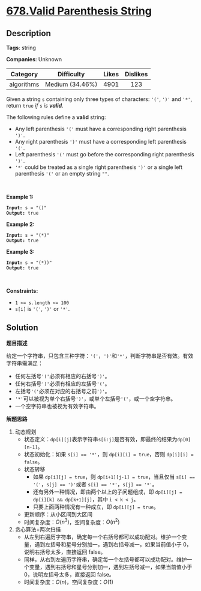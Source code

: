 # [678.Valid Parenthesis String](https://leetcode.com/problems/valid-parenthesis-string/description/)

## Description

**Tags**: string

**Companies**: Unknown

|  Category  |   Difficulty    | Likes | Dislikes |
| :--------: | :-------------: | :---: | :------: |
| algorithms | Medium (34.46%) | 4901  |   123    |

<p>Given a string <code>s</code> containing only three types of characters: <code>&#39;(&#39;</code>, <code>&#39;)&#39;</code> and <code>&#39;*&#39;</code>, return <code>true</code> <em>if</em> <code>s</code> <em>is <strong>valid</strong></em>.</p>
<p>The following rules define a <strong>valid</strong> string:</p>
<ul>
  <li>Any left parenthesis <code>&#39;(&#39;</code> must have a corresponding right parenthesis <code>&#39;)&#39;</code>.</li>
  <li>Any right parenthesis <code>&#39;)&#39;</code> must have a corresponding left parenthesis <code>&#39;(&#39;</code>.</li>
  <li>Left parenthesis <code>&#39;(&#39;</code> must go before the corresponding right parenthesis <code>&#39;)&#39;</code>.</li>
  <li><code>&#39;*&#39;</code> could be treated as a single right parenthesis <code>&#39;)&#39;</code> or a single left parenthesis <code>&#39;(&#39;</code> or an empty string <code>&quot;&quot;</code>.</li>
</ul>
<p>&nbsp;</p>
<p><strong class="example">Example 1:</strong></p>
<pre><code><strong>Input:</strong> s = "()"
<strong>Output:</strong> true</code></pre><p><strong class="example">Example 2:</strong></p>
<pre><code><strong>Input:</strong> s = "(*)"
<strong>Output:</strong> true</code></pre><p><strong class="example">Example 3:</strong></p>
<pre><code><strong>Input:</strong> s = "(*))"
<strong>Output:</strong> true</code></pre>
<p>&nbsp;</p>
<p><strong>Constraints:</strong></p>
<ul>
  <li><code>1 &lt;= s.length &lt;= 100</code></li>
  <li><code>s[i]</code> is <code>&#39;(&#39;</code>, <code>&#39;)&#39;</code> or <code>&#39;*&#39;</code>.</li>
</ul>

## Solution

**题目描述**

给定一个字符串，只包含三种字符：`'('`，`')'`和`'*'`，判断字符串是否有效。有效字符串需满足：

- 任何左括号`'('`必须有相应的右括号`')'`。
- 任何右括号`')'`必须有相应的左括号`'('`。
- 左括号`'('`必须在对应的右括号之前`')'`。
- `'*'`可以被视为单个右括号`')'`，或单个左括号`'('`，或一个空字符串。
- 一个空字符串也被视为有效字符串。

**解题思路**

1. 动态规划
   - 状态定义：`dp[i][j]`表示字符串`s[i:j]`是否有效，即最终的结果为`dp[0][n-1]`。
   - 状态初始化：如果 `s[i] == '*'`，则 `dp[i][i] = true`，否则 `dp[i][i] = false`。
   - 状态转移
     - 如果 `dp[i][j] = true`，则 `dp[i+1][j-1] = true`，当且仅当 `s[i] == '('`，`s[j] == ')'`或者 `s[i] == '*'`，`s[j] == '*'`。
     - 还有另外一种情况，即由两个以上的子问题组成，即 `dp[i][j] = dp[i][k] && dp[k+1][j]`，其中 `i < k < j`。
     - 只要上面两种情况有一种成立，即 `dp[i][j] = true`。
   - 更新顺序：从小区间到大区间
   - 时间复杂度：$O(n^3)$，空间复杂度：$O(n^2)$
2. 贪心算法+两次扫描
   - 从左到右遍历字符串，确定每一个右括号都可以成功配对。维护一个变量，遇到左括号和星号分别加一，遇到右括号减一，如果当前值小于 0，说明右括号太多，直接返回 false。
   - 同样，从右到左遍历字符串，确定每一个左括号都可以成功配对。维护一个变量，遇到右括号和星号分别加一，遇到左括号减一，如果当前值小于 0，说明左括号太多，直接返回 false。
   - 时间复杂度：$O(n)$，空间复杂度：$O(1)$
